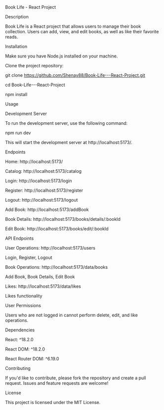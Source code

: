 Book Life - React Project

Description

Book Life is a React project that allows users to manage their book collection. Users can add, view, and edit books, as well as like their favorite reads.

Installation

Make sure you have Node.js installed on your machine.

Clone the project repository:

git clone https://github.com/Shenay88/Book-Life---React-Project.git

cd Book-Life---React-Project

npm install

Usage

Development Server

To run the development server, use the following command:

npm run dev

This will start the development server at http://localhost:5173/.

Endpoints

Home: http://localhost:5173/

Catalog: http://localhost:5173/catalog

Login: http://localhost:5173/login

Register: http://localhost:5173/register

Logout: http://localhost:5173/logout

Add Book: http://localhost:5173/addBook

Book Details: http://localhost:5173/books/details/:bookId

Edit Book: http://localhost:5173/books/edit/:bookId

API Endpoints

User Operations: http://localhost:5173/users

Login, Register, Logout

Book Operations: http://localhost:5173/data/books

Add Book, Book Details, Edit Book

Likes: http://localhost:5173/data/likes

Likes functionality

User Permissions

Users who are not logged in cannot perform delete, edit, and like operations.

Dependencies

React: ^18.2.0

React DOM: ^18.2.0

React Router DOM: ^6.19.0

Contributing

If you'd like to contribute, please fork the repository and create a pull request. Issues and feature requests are welcome!

License

This project is licensed under the MIT License.